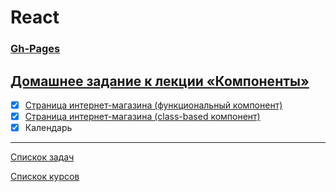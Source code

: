 # React
### [Gh-Pages](https://tomsg03.github.io/ra-component-calendar/)

## [Домашнее задание к лекции «Компоненты»](https://github.com/TomSG03/ra16-homeworks/tree/master/components)

- [x] [Страница интернет-магазина (функциональный компонент)](https://github.com/TomSG03/ra-component-func)
- [x] [Страница интернет-магазина (class-based компонент)](https://github.com/TomSG03/ra-component-class)
- [x] Календарь 

---
[Спискок задач](https://github.com/TomSG03/ra-homeworks-list)

[Спискок курсов](https://github.com/TomSG03/Training-in-Netology)
